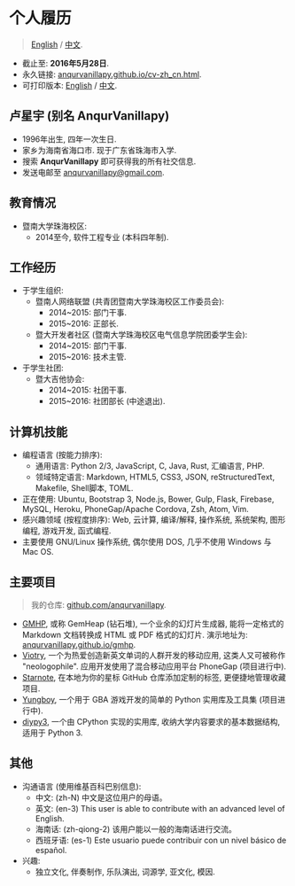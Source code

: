 # 个人履历

> [English](cv.html) / [中文](cv-zh_cn.html).

- 截止至: **2016年5月28日**.
- 永久链接: [anqurvanillapy.github.io/cv-zh_cn.html](https://anqurvanillapy.github.io/cv-zh_cn.html).
- 可打印版本: [English](printable/cv.html) / [中文](printable/cv-zh_cn.html).

## 卢星宇 (别名 AnqurVanillapy)

- 1996年出生, 四年一次生日.
- 家乡为海南省海口市. 现于广东省珠海市入学.
- 搜索 **AnqurVanillapy** 即可获得我的所有社交信息.
- 发送电邮至 [anqurvanillapy@gmail.com](mailto:anqurvanillapy@gmail.com).

## 教育情况

- 暨南大学珠海校区:
    + 2014至今, 软件工程专业 (本科四年制).

## 工作经历

- 于学生组织:
    + 暨南人网络联盟 (共青团暨南大学珠海校区工作委员会):
        + 2014~2015: 部门干事.
        + 2015~2016: 正部长.
    + 暨大开发者社区 (暨南大学珠海校区电气信息学院团委学生会):
        + 2014~2015: 部门干事.
        + 2015~2016: 技术主管.
- 于学生社团:
    + 暨大吉他协会:
        + 2014~2015: 社团干事.
        + 2015~2016: 社团部长 (中途退出).

## 计算机技能

- 编程语言 (按能力排序):
    + 通用语言: Python 2/3, JavaScript, C, Java, Rust, 汇编语言, PHP.
    + 领域特定语言: Markdown, HTML5, CSS3, JSON, reStructuredText, Makefile,
    Shell脚本, TOML.
- 正在使用: Ubuntu, Bootstrap 3, Node.js, Bower, Gulp, Flask, Firebase, MySQL,
Heroku, PhoneGap/Apache Cordova, Zsh, Atom, Vim.
- 感兴趣领域 (按程度排序): Web, 云计算, 编译/解释, 操作系统, 系统架构, 图形编程, 游戏开发,
函式编程.
- 主要使用 GNU/Linux 操作系统, 偶尔使用 DOS, 几乎不使用 Windows 与 Mac OS.

## 主要项目

> 我的仓库: [github.com/anqurvanillapy](https://github.com/anqurvanillapy?tab=repositories).

- [GMHP](https://github.com/anqurvanillapy/gmhp), 或称 GemHeap (钻石堆),
一个业余的幻灯片生成器, 能将一定格式的 Markdown 文档转换成 HTML 或 PDF 格式的幻灯片.
演示地址为: [anqurvanillapy.github.io/gmhp](https://anqurvanillapy.github.io/gmhp).
- [Viotry](https://github.com/anqurvanillapy/viotry),
一个为热爱创造新英文单词的人群开发的移动应用, 这类人又可被称作 "neologophile".
应用开发使用了混合移动应用平台 PhoneGap (项目进行中).
- [Starnote](https://github.com/anqurvanillapy/starnote), 在本地为你的星标 GitHub
仓库添加定制的标签, 更便捷地管理收藏项目.
- [Yungboy](https://github.com/anqurvanillapy/yungboy), 一个用于 GBA
游戏开发的简单的 Python 实用库及工具集 (项目进行中).
- [diypy3](https://github.com/anqurvanillapy/diypy3), 一个由 CPython
实现的实用库, 收纳大学内容要求的基本数据结构, 适用于 Python 3.

## 其他

- 沟通语言 (使用维基百科巴别信息):
    + 中文: (zh-N) 中文是这位用户的母语。
    + 英文: (en-3) This user is able to contribute with an advanced level of
    English.
    + 海南话: (zh-qiong-2) 该用户能以一般的海南话进行交流。
    + 西班牙语: (es-1) Este usuario puede contribuir con un nivel básico de
    español.
- 兴趣:
    + 独立文化, 伴奏制作, 乐队演出, 词源学, 亚文化, 模因.
